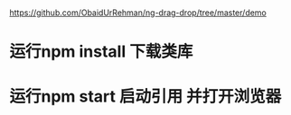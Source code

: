 #

https://github.com/ObaidUrRehman/ng-drag-drop/tree/master/demo

# 运行npm install 下载类库

# 运行npm start 启动引用 并打开浏览器
